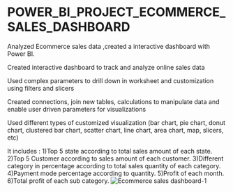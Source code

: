 # POWER_BI_PROJECT_ECOMMERCE_SALES_DASHBOARD
Analyzed Ecommerce sales data ,created a interactive dashboard with Power BI. 

Created interactive dashboard to track and analyze online sales data

Used complex parameters to drill down in worksheet and customization using filters and slicers

Created connections, join new tables, calculations to manipulate data and enable user driven parameters for visualizations

Used different types of customized visualization (bar chart, pie chart, donut chart, clustered bar chart, scatter chart, line chart, area chart, map, slicers, etc)

It includes :
            1)Top 5 state according to total sales amount of each state.
            2)Top 5 Customer according to sales amount of each customer.
            3)Different category in percentage according to total sales quantity of each category.
            4)Payment mode percentage according to quantity.
            5)Profit of each month.
            6)Total profit of each sub category.
![Ecommerce sales dashboard-1](https://user-images.githubusercontent.com/73987736/233604932-505eecb3-018d-453b-aa34-91e3435f0ea3.png)
